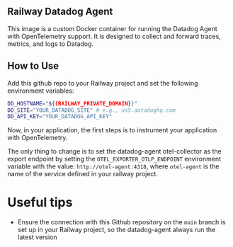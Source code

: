 Railway Datadog Agent
---

This image is a custom Docker container for running the Datadog Agent with OpenTelemetry support. It is designed to collect and forward traces, metrics, and logs to Datadog.

## How to Use

Add this github repo to your Railway project and set the following environment variables:
```bash
DD_HOSTNAME="${{RAILWAY_PRIVATE_DOMAIN}}"
DD_SITE="YOUR_DATADOG_SITE" # e.g., us5.datadoghq.com
DD_API_KEY="YOUR_DATADOG_API_KEY"
```

Now, in your application, the first steps is to instrument your application with OpenTelemetry.

The only thing to change is to set the datadog-agent otel-collector as the export endpoint by setting the `OTEL_EXPORTER_OTLP_ENDPOINT` environment variable with the value: `http://otel-agent:4318`, where `otel-agent` is the name of the service defined in your railway project.

# Useful tips
- Ensure the connection with this Github repository on the `main` branch is set up in your Railway project, so the datadog-agent always run the latest version
